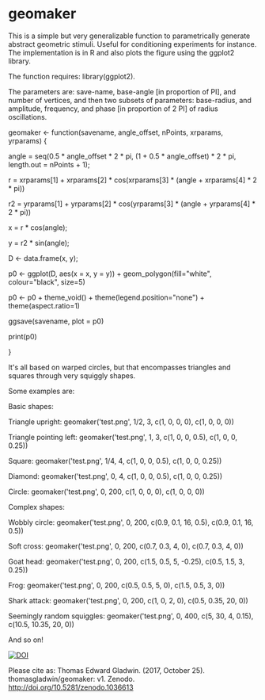 # geomaker

This is a simple but very generalizable function to parametrically generate abstract geometric stimuli. Useful for conditioning experiments for instance. The implementation is in R and also plots the figure using the ggplot2 library.

The function requires: library(ggplot2).

The parameters are: save-name, base-angle [in proportion of PI], and number of vertices, and then two subsets of parameters: base-radius, and amplitude, frequency, and phase [in proportion of 2 PI] of radius oscillations.
  
geomaker <- function(savename, angle_offset, nPoints, xrparams, yrparams) {

  angle = seq(0.5 * angle_offset * 2 * pi, (1 + 0.5 * angle_offset) * 2 * pi, length.out = nPoints + 1);

  r = xrparams[1] + xrparams[2] * cos(xrparams[3] * (angle + xrparams[4] * 2 * pi))
  
  r2 = yrparams[1] + yrparams[2] * cos(yrparams[3] * (angle + yrparams[4] * 2 * pi))
  
  x = r * cos(angle);
  
  y = r2 * sin(angle);
  
  D <- data.frame(x, y);
  
  p0 <- ggplot(D, aes(x = x, y = y)) + geom_polygon(fill="white", colour="black", size=5)
  
  p0 <- p0 + theme_void() + theme(legend.position="none") + theme(aspect.ratio=1)
  
  ggsave(savename, plot = p0)
  
  print(p0)
  
}

It's all based on warped circles, but that encompasses triangles and squares through very squiggly shapes.

Some examples are:

Basic shapes:

Triangle upright: geomaker('test.png', 1/2, 3, c(1, 0, 0, 0), c(1, 0, 0, 0))

Triangle pointing left: geomaker('test.png', 1, 3, c(1, 0, 0, 0.5), c(1, 0, 0, 0.25))

Square: geomaker('test.png', 1/4, 4, c(1, 0, 0, 0.5), c(1, 0, 0, 0.25))

Diamond: geomaker('test.png', 0, 4, c(1, 0, 0, 0.5), c(1, 0, 0, 0.25))

Circle: geomaker('test.png', 0, 200, c(1, 0, 0, 0), c(1, 0, 0, 0))

Complex shapes:

Wobbly circle: geomaker('test.png', 0, 200, c(0.9, 0.1, 16, 0.5), c(0.9, 0.1, 16, 0.5))

Soft cross: geomaker('test.png', 0, 200, c(0.7, 0.3, 4, 0), c(0.7, 0.3, 4, 0))

Goat head: geomaker('test.png', 0, 200, c(1.5, 0.5, 5, -0.25), c(0.5, 1.5, 3, 0.25))

Frog: geomaker('test.png', 0, 200, c(0.5, 0.5, 5, 0), c(1.5, 0.5, 3, 0))

Shark attack: geomaker('test.png', 0, 200, c(1, 0, 2, 0), c(0.5, 0.35, 20, 0))

Seemingly random squiggles: geomaker('test.png', 0, 400, c(5, 30, 4, 0.15), c(10.5, 10.35, 20, 0))

And so on!

[![DOI](https://zenodo.org/badge/108257987.svg)](https://zenodo.org/badge/latestdoi/108257987)

Please cite as: Thomas Edward Gladwin. (2017, October 25). thomasgladwin/geomaker: v1. Zenodo. http://doi.org/10.5281/zenodo.1036613
